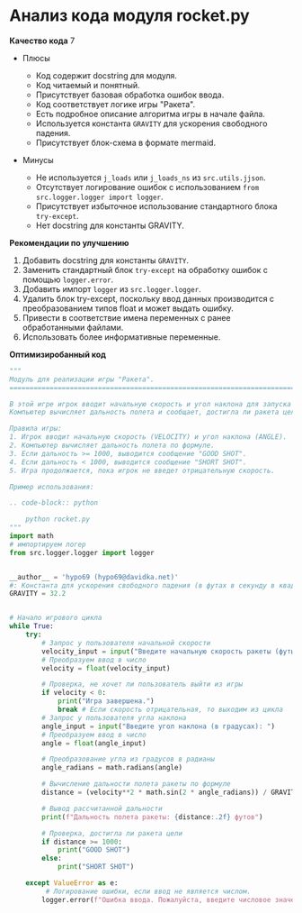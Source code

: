 # Анализ кода модуля rocket.py

**Качество кода**
7
- Плюсы
    - Код содержит docstring для модуля.
    - Код читаемый и понятный.
    - Присутствует базовая обработка ошибок ввода.
    - Код соответствует логике игры "Ракета".
    - Есть подробное описание алгоритма игры в начале файла.
    - Используется константа `GRAVITY` для ускорения свободного падения.
    - Присутствует блок-схема в формате mermaid.

- Минусы
    - Не используется `j_loads` или `j_loads_ns` из `src.utils.jjson`.
    - Отсутствует логирование ошибок с использованием `from src.logger.logger import logger`.
    - Присутствует избыточное использование стандартного блока `try-except`.
    - Нет docstring для константы GRAVITY.

**Рекомендации по улучшению**
1. Добавить docstring для константы `GRAVITY`.
2.  Заменить стандартный блок `try-except` на обработку ошибок с помощью `logger.error`.
3. Добавить импорт `logger` из `src.logger.logger`.
4. Удалить блок try-except, поскольку ввод данных производится с преобразованием типов float и может выдать ошибку.
5. Привести в соответствие имена переменных с ранее обработанными файлами.
6. Использовать более информативные переменные.

**Оптимизиробанный код**
```python
"""
Модуль для реализации игры "Ракета".
=========================================================================================

В этой игре игрок вводит начальную скорость и угол наклона для запуска ракеты.
Компьютер вычисляет дальность полета и сообщает, достигла ли ракета цели.

Правила игры:
1. Игрок вводит начальную скорость (VELOCITY) и угол наклона (ANGLE).
2. Компьютер вычисляет дальность полета по формуле.
3. Если дальность >= 1000, выводится сообщение "GOOD SHOT".
4. Если дальность < 1000, выводится сообщение "SHORT SHOT".
5. Игра продолжается, пока игрок не введет отрицательную скорость.

Пример использования:

.. code-block:: python

    python rocket.py
"""
import math
# импортируем логер
from src.logger.logger import logger


__author__ = 'hypo69 (hypo69@davidka.net)'
#: Константа для ускорения свободного падения (в футах в секунду в квадрате).
GRAVITY = 32.2


# Начало игрового цикла
while True:
    try:
        # Запрос у пользователя начальной скорости
        velocity_input = input("Введите начальную скорость ракеты (футы/сек) (отрицательное значение для выхода): ")
        # Преобразуем ввод в число
        velocity = float(velocity_input)

        # Проверка, не хочет ли пользователь выйти из игры
        if velocity < 0:
            print("Игра завершена.")
            break # Если скорость отрицательная, то выходим из цикла
        # Запрос у пользователя угла наклона
        angle_input = input("Введите угол наклона (в градусах): ")
        # Преобразуем ввод в число
        angle = float(angle_input)

        # Преобразование угла из градусов в радианы
        angle_radians = math.radians(angle)

        # Вычисление дальности полета ракеты по формуле
        distance = (velocity**2 * math.sin(2 * angle_radians)) / GRAVITY

        # Вывод рассчитанной дальности
        print(f"Дальность полета ракеты: {distance:.2f} футов")

        # Проверка, достигла ли ракета цели
        if distance >= 1000:
            print("GOOD SHOT")
        else:
            print("SHORT SHOT")

    except ValueError as e:
         # Логирование ошибки, если ввод не является числом.
        logger.error(f"Ошибка ввода. Пожалуйста, введите числовое значение. Ошибка: {e}")